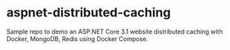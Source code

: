 # aspnet-distributed-caching
Sample repo to demo an ASP.NET Core 3.1 website distributed caching with Docker, MongoDB, Redis using Docker Compose.
